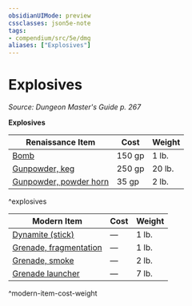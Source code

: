 ```yaml
---
obsidianUIMode: preview
cssclasses: json5e-note
tags:
- compendium/src/5e/dmg
aliases: ["Explosives"]
---
```

# Explosives
*Source: Dungeon Master's Guide p. 267* 

**Explosives**

| Renaissance Item | Cost | Weight |
|------------------|------|--------|
| [Bomb](/3-Mechanics/CLI/items/bomb.md) | 150 gp | 1 lb. |
| [Gunpowder, keg](/3-Mechanics/CLI/items/gunpowder-keg.md) | 250 gp | 20 lb. |
| [Gunpowder, powder horn](/3-Mechanics/CLI/items/gunpowder-horn.md) | 35 gp | 2 lb. |
^explosives

| Modern Item | Cost | Weight |
|-------------|------|--------|
| [Dynamite (stick)](/3-Mechanics/CLI/items/dynamite-stick.md) | — | 1 lb. |
| [Grenade, fragmentation](/3-Mechanics/CLI/items/fragmentation-grenade.md) | — | 1 lb. |
| [Grenade, smoke](/3-Mechanics/CLI/items/smoke-grenade.md) | — | 2 lb. |
| [Grenade launcher](/3-Mechanics/CLI/items/grenade-launcher.md) | — | 7 lb. |
^modern-item-cost-weight
